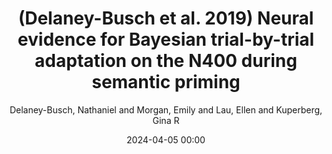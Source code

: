 ---
title: (Delaney-Busch et al. 2019) Neural evidence for Bayesian trial-by-trial adaptation on the N400 during semantic priming
author: Delaney-Busch, Nathaniel and Morgan, Emily and Lau, Ellen and Kuperberg, Gina R
journal: Cognition
year: 2019
date: 2024-04-05 00:00
tags: ['language comprehension','N400','prediction','precision','expected uncertainty','unexpected uncertainty']
link: https://doi.org/10.1016/j.cognition.2019.01.001
---
